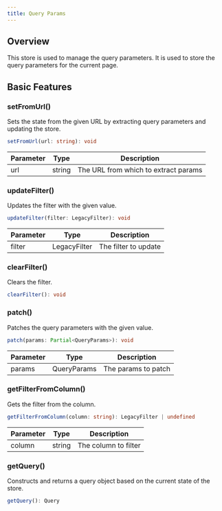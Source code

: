 ```yaml
---
title: Query Params
---
```


## Overview

This store is used to manage the query parameters. It is used to store the query parameters for the current page.

## Basic Features

### setFromUrl()

Sets the state from the given URL by extracting query parameters and updating the store.

```typescript
setFromUrl(url: string): void
```

| Parameter | Type   | Description                          |
|-----------|--------|--------------------------------------|
| url       | string | The URL from which to extract params |


### updateFilter()

Updates the filter with the given value.

```typescript
updateFilter(filter: LegacyFilter): void
```

| Parameter | Type         | Description          |
|-----------|--------------|----------------------|
| filter    | LegacyFilter | The filter to update |

### clearFilter()

Clears the filter.

```typescript
clearFilter(): void
```

### patch()

Patches the query parameters with the given value.

```typescript
patch(params: Partial<QueryParams>): void
```

| Parameter | Type              | Description          |
|-----------|-------------------|----------------------|
| params    | QueryParams | The params to patch |

### getFilterFromColumn()

Gets the filter from the column.

```typescript
getFilterFromColumn(column: string): LegacyFilter | undefined
```

| Parameter | Type   | Description          |
|-----------|--------|----------------------|
| column    | string | The column to filter |

### getQuery()

Constructs and returns a query object based on the current state of the store.
  
  ```typescript
  getQuery(): Query
  ```
